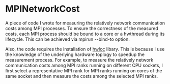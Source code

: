 # MPINetworkCost
A piece of code I wrote for measuring the relatively network communication costs among MPI processes. To ensure the correctness of the measured costs, each MPI process should be bound to a core or a hwthread during its lifecycle. This can be achieved via mpirun --bind-to option. 

Also, the code requires the installation of [hwloc](https://www.open-mpi.org/projects/hwloc/) libary. This is because I use the knowledge of the underlying hardware toplogy to speedup the measurement process. For example, to measure the relatively network communication costs among MPI ranks running on different CPU sockets, I first select a representative MPI rank for MPI ranks running on cores of the same socket and then measure the costs among the selected MPI ranks.  
